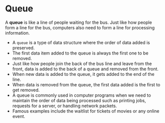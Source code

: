 # Queue

A **queue** is like a line of people waiting for the bus. Just like how people form a line for the bus, computers also need to form a line for processing information. 

* A `queue` is a type of data structure where the order of data added is preserved.
* The first data item added to the queue is always the first one to be removed.
* Just like how people join the back of the bus line and leave from the front, data is added to the back of a queue and removed from the front.
* When new data is added to the queue, it gets added to the end of the line.
* When data is removed from the queue, the first data added is the first to get removed.
* A queue is commonly used in computer programs when we need to maintain the order of data being processed such as printing jobs, requests for a server, or handling network packets.
* Famous examples include the waitlist for tickets of movies or any online event.
